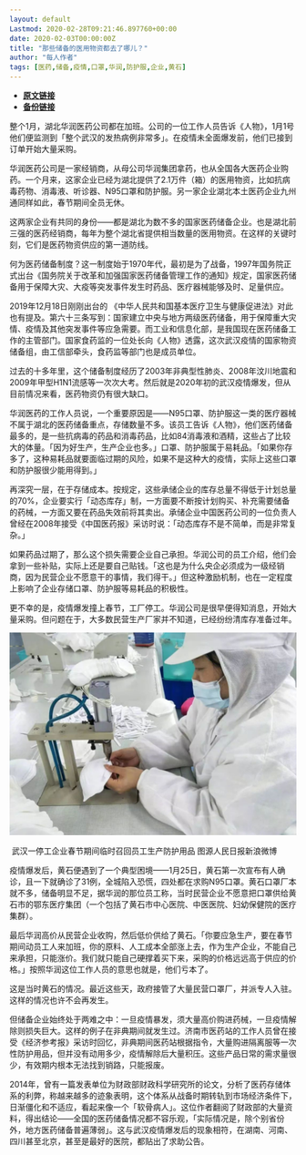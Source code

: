 ```yaml
---
layout: default
Lastmod: 2020-02-28T09:21:46.897760+00:00
date: 2020-02-03T00:00:00Z
title: "那些储备的医用物资都去了哪儿？"
author: "每人作者"
tags: [医药,储备,疫情,口罩,华润,防护服,企业,黄石]
---
```


* [**原文链接**](http://mp.weixin.qq.com/s?__biz=MjEwMzA5NTcyMQ==&mid=2653108295&idx=1&sn=4226bbe4de34bd246f0e4f0fc47f507c&chksm=4eb2de8179c55797a46869ec4600e60f618efcf535db7893219e4a7aff2c75c80582095d1a7f#rd)
* [**备份链接**](https://archive.vn/K592l)


整个1月，湖北华润医药公司都在加班。公司的一位工作人员告诉《人物》，1月1号他们便监测到「整个武汉的发热病例非常多」。在疫情未全面爆发前，他们已接到订单开始大量采购。  

华润医药公司是一家经销商，从母公司华润集团拿药，也从全国各大医药企业购药。一个月来，这家企业已经为湖北提供了2.1万件（箱）的医用物资，比如抗病毒药物、消毒液、听诊器、N95口罩和防护服。另一家企业湖北本土医药企业九州通同样如此，春节期间全员无休。

这两家企业有共同的身份——都是湖北为数不多的国家医药储备企业。也是湖北前三强的医药经销商，每年为整个湖北省提供相当数量的医用物资。在这样的关键时刻，它们是医药物资供应的第一道防线。

何为医药储备制度？这一制度始于1970年代，最初是为了战备，1997年国务院正式出台《国务院关于改革和加强国家医药储备管理工作的通知》规定，国家医药储备用于保障大灾、大疫等突发事件发生时药品、医疗器械能够及时、足量供应。

2019年12月18日刚刚出台的 《中华人民共和国基本医疗卫生与健康促进法》对此也有提及。第六十三条写到：国家建立中央与地方两级医药储备，用于保障重大灾情、疫情及其他突发事件等应急需要。而工业和信息化部，是我国现在医药储备工作的主管部门。国家食药监的一位处长向《人物》透露，这次武汉疫情的国家物资储备组，由工信部牵头，食药监等部门也是成员单位。

过去的十多年里，这个储备制度经历了2003年非典型性肺炎、2008年汶川地震和2009年甲型H1N1流感等一次次大考。然后就是2020年初的武汉疫情爆发，但从目前情况来看，医药物资仍有很大缺口。

华润医药的工作人员说，一个重要原因是——N95口罩、防护服这一类的医疗器械不属于湖北的医药储备重点，存储数量不多。该员工告诉《人物》，他们医药储备最多的，是一些抗病毒的药品和消毒药品，比如84消毒液和酒精，这些占了比较大的体量。「因为好生产，生产企业也多。」口罩、防护服属于易耗品。「如果你存多了，这种易耗品就要面临过期的风险，如果不是这种大的疫情，实际上这些口罩和防护服很少能用得到。」

再深究一层，在于存储成本。按规定，这些承储企业的库存总量不得低于计划总量的70%，企业要实行「动态库存」制，一方面要不断按计划购买、补充需要储备的药械，一方面又要在药品失效前将其卖出。承储企业中国医药公司的一位负责人曾经在2008年接受《中国医药报》采访时说：「动态库存不是不简单，而是非常复杂。」

如果药品过期了，那么这个损失需要企业自己承担。华润公司的员工介绍，他们会拿到一些补贴，实际上还是要自己贴钱。「这也是为什么央企必须成为一级经销商，因为民营企业不愿意干的事情，我们得干。」但这种激励机制，也在一定程度上影响了企业存储口罩、防护服等易耗品的积极性。

更不幸的是，疫情爆发撞上春节，工厂停工。华润公司是很早便得知消息，开始大量采购。但问题在于，大多数民营生产厂家并不知道，已经纷纷清库存准备过年。

![](/images/post/713083e145d73e80cd6f953cb54bcb39.jpg)

 武汉一停工企业春节期间临时召回员工生产防护用品 图源人民日报新浪微博

疫情爆发后，黄石便遇到了一个典型困境——1月25日，黄石第一次宣布有人确诊，且一下就确诊了31例，全城陷入恐慌，四处都在求购N95口罩。黄石口罩厂本就不多，储备明显不足，据华润的那位员工称，当时民营企业不愿意把口罩供给黄石市的鄂东医疗集团（一个包括了黄石市中心医院、中医医院、妇幼保健院的医疗集群）。

最后华润高价从民营企业收购，然后低价供给了黄石。「你要应急生产，要在春节期间动员工人来加班，你的原料、人工成本全部涨上去，作为生产企业，不能自己来承担，只能涨价。我们就只能自己硬撑着买下来，采购的价格远远高于供应的价格。」按照华润这位工作人员的意思也就是，他们亏本了。

这是当时黄石的情况。最近这些天，政府接管了大量民营口罩厂，并派专人入驻。这样的情况也许不会再发生。

但储备企业始终处于两难之中：一旦疫情暴发，须大量高价购进药械，一旦疫情解除则损失巨大。这样的例子在非典期间就发生过。济南市医药站的工作人员曾在接受《经济参考报》采访时回忆，非典期间医药站根据指令，大量购进隔离服等一次性防护用品，但并没有动用多少，疫情解除后大量积压。这些产品日常的需求量很少，有效期内根本无法找到销路，只能报废。

2014年，曾有一篇发表单位为财政部财政科学研究所的论文，分析了医药存储体系的利弊，称越来越多的迹象表明，这个体系从战备时期转轨到市场经济条件下，日渐僵化和不适应，看起来像一个「软骨病人」。这位作者翻阅了财政部的大量资料，得出结论——全国的医药储备情况都不容乐观，「实际情况是，除个别省份外，地方医药储备普遍薄弱」。这与武汉疫情爆发后的现象相符，在湖南、河南、四川甚至北京，甚至是最好的医院，都贴出了求助公告。


